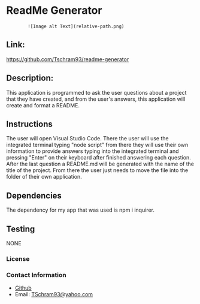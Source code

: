 # ReadMe Generator

            ![Image alt Text](relative-path.png)
            
## Link:
https://github.com/Tschram93/readme-generator

## Description:
This application is programmed to ask the user questions about a project that they have created, and from the user's answers, this application will create and format a README.
## Instructions
The user will open Visual Studio Code. There the user will use the integrated terminal typing "node script" from there they will use their own information to provide answers typing into the integrated terminal and pressing "Enter" on their keyboard after finished answering each question. After the last question a README.md will be generated with the name of the title of the project. From there the user just needs to move the file into the folder of their own application.
 ## Dependencies 
 The dependency for my app that was used is npm i inquirer.

## Testing
NONE

 ### License
 
### Contact Information
* [Github](https://github.com/Tschram93)
* Email:  TSchram93@yahoo.com
            